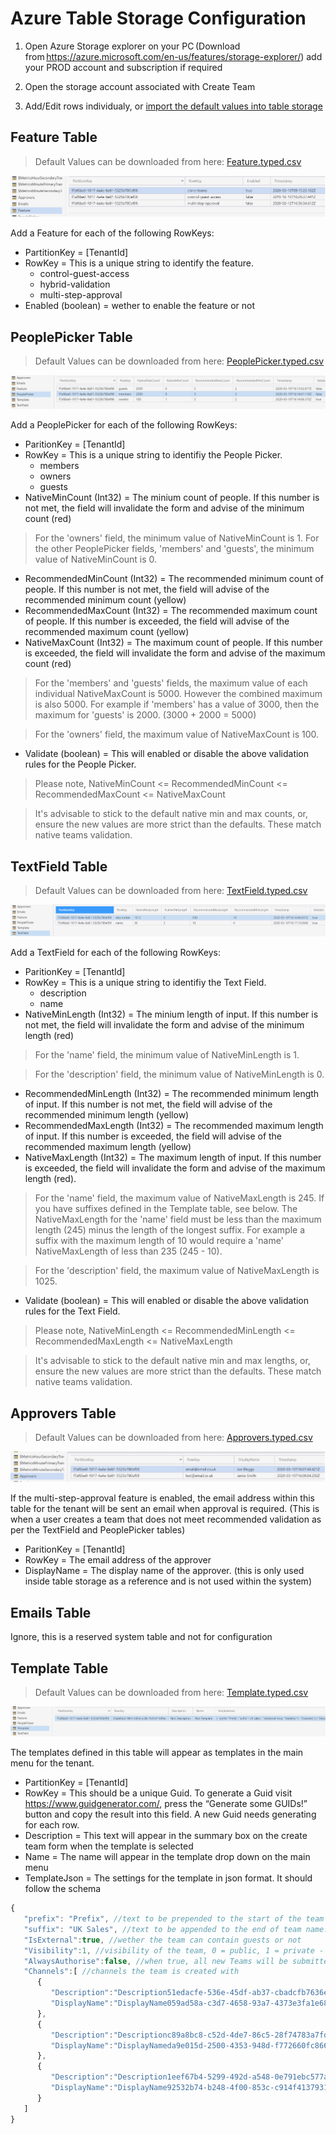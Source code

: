 # Azure Table Storage Configuration

1. Open Azure Storage explorer on your PC (Download from https://azure.microsoft.com/en-us/features/storage-explorer/) add your PROD account and subscription if required

2. Open the storage account associated with Create Team

3. Add/Edit rows individualy, or [import the default values into table storage](ImportDefaultValuesTableStorage.md)

## Feature Table

> Default Values can be downloaded from here: [Feature.typed.csv](images/Feature.typed.csv)

![Feature Table](images/FeatureTableConfiguration.png "Feature Table")

Add a Feature for each of the following RowKeys:

- PartitionKey = [TenantId]
- RowKey = This is a unique string to identify the feature.
  - control-guest-access
  - hybrid-validation
  - multi-step-approval
- Enabled (boolean) = wether to enable the feature or not

## PeoplePicker Table

> Default Values can be downloaded from here: [PeoplePicker.typed.csv](images/PeoplePicker.typed.csv)

![PeoplePicker Table](images/PeoplePickerTableConfiguration.png "PeoplePicker Table")

Add a PeoplePicker for each of the following RowKeys:

- ParitionKey = [TenantId]
- RowKey = This is a unique string to identifiy the People Picker.
  - members
  - owners
  - guests
- NativeMinCount (Int32) = The minium count of people. If this number is not met, the field will invalidate the form and advise of the minimum count (red)

> For the 'owners' field, the minimum value of NativeMinCount is 1. For the other PeoplePicker fields, 'members' and 'guests', the minimum value of NativeMinCount is 0.

- RecommendedMinCount (Int32) = The recommended minimum count of people. If this number is not met, the field will advise of the recommended minimum count (yellow)
- RecommendedMaxCount (Int32) = The recommended maximum count of people. If this number is exceeded, the field will advise of the recommended maximum count (yellow)
- NativeMaxCount (Int32) = The maximum count of people. If this number is exceeded, the field will invalidate the form and advise of the maximum count (red)

> For the 'members' and 'guests' fields, the maximum value of each individual NativeMaxCount is 5000. However the combined maximum is also 5000. For example if 'members' has a value of 3000, then the maximum for 'guests' is 2000. (3000 + 2000 = 5000)

> For the 'owners' field, the maximum value of NativeMaxCount is 100.

- Validate (boolean) = This will enabled or disable the above validation rules for the People Picker.

> Please note, NativeMinCount <= RecommendedMinCount <= RecommendedMaxCount <= NativeMaxCount

> It's advisable to stick to the default native min and max counts, or, ensure the new values are more strict than the defaults. These match native teams validation.

## TextField Table

> Default Values can be downloaded from here: [TextField.typed.csv](images/TextField.typed.csv)

![TextField Table](images/TextFieldTableConfiguration.png "TextField Table")

Add a TextField for each of the following RowKeys:

- ParitionKey = [TenantId]
- RowKey = This is a unique string to identifiy the Text Field.
  - description
  - name
- NativeMinLength (Int32) = The minium length of input. If this number is not met, the field will invalidate the form and advise of the minimum length (red)

> For the 'name' field, the minimum value of NativeMinLength is 1.

> For the 'description' field, the minimum value of NativeMinLength is 0.

- RecommendedMinLength (Int32) = The recommended minimum length of input. If this number is not met, the field will advise of the recommended minimum length (yellow)
- RecommendedMaxLength (Int32) = The recommended maximum length of input. If this number is exceeded, the field will advise of the recommended maximum length (yellow)
- NativeMaxLength (Int32) = The maximum length of input. If this number is exceeded, the field will invalidate the form and advise of the maximum length (red).

> For the 'name' field, the maximum value of NativeMaxLength is 245. If you have suffixes defined in the Template table, see below. The NativeMaxLength for the 'name' field must be less than the maximum length (245) minus the length of the longest suffix. For example a suffix with the maximum length of 10 would require a 'name' NativeMaxLength of less than 235 (245 - 10).

> For the 'description' field, the maximum value of NativeMaxLength is 1025.

- Validate (boolean) = This will enabled or disable the above validation rules for the Text Field.

> Please note, NativeMinLength <= RecommendedMinLength <= RecommendedMaxLength <= NativeMaxLength

> It's advisable to stick to the default native min and max lengths, or, ensure the new values are more strict than the defaults. These match native teams validation.

## Approvers Table

> Default Values can be downloaded from here: [Approvers.typed.csv](images/Approvers.typed.csv)

![Approvers Table](images/ApproversTableConfiguration.png "Approvers Table")

If the multi-step-approval feature is enabled, the email address within this table for the tenant will be sent an email when approval is required. (This is when a user creates a team that does not meet recommended validation as per the TextField and PeoplePicker tables)

- ParitionKey = [TenantId]
- RowKey = The email address of the approver
- DisplayName = The display name of the approver. (this is only used inside table storage as a reference and is not used within the system)

## Emails Table

Ignore, this is a reserved system table and not for configuration

## Template Table

> Default Values can be downloaded from here: [Template.typed.csv](images/Template.typed.csv)

![Template Table](images/TemplateTableConfiguration.png "Template Table")

The templates defined in this table will appear as templates in the main menu for the tenant.

- PartitionKey = [TenantId]
- RowKey = This should be a unique Guid. To generate a Guid visit https://www.guidgenerator.com/, press the “Generate some GUIDs!” button and copy the result into this field. A new Guid needs generating for each row.
- Description = This text will appear in the summary box on the create team form when the template is selected
- Name = The name will appear in the template drop down on the main menu
- TemplateJson = The settings for the template in json format. It should follow the schema

```javascript
{
   "prefix": "Prefix", //text to be prepended to the start of the team name. Maximum of 10 characters long
   "suffix": "UK Sales", //text to be appended to the end of team name. Maximum of 10 characters long
   "IsExternal":true, //wether the team can contain guests or not
   "Visibility":1, //visibility of the team, 0 = public, 1 = private - discoverable, 2 = private - hidden
   "AlwaysAuthorise":false, //when true, all new Teams will be submitted for Authorisation. The ability to create Teams directly is removed, even if they meet the recommended rules.
   "Channels":[ //channels the team is created with
      {
         "Description":"Description51edacfe-536e-45df-ab37-cbadcfb7636e", //description of the channel
         "DisplayName":"DisplayName059ad58a-c3d7-4658-93a7-4373e3fa1e68" //name of the channel
      },
      {
         "Description":"Descriptionc89a8bc8-c52d-4de7-86c5-28f74783a7fd",
         "DisplayName":"DisplayNameda9e015d-2500-4353-948d-f772660fc866"
      },
      {
         "Description":"Description1eef67b4-5299-492d-a548-0e791ebc577a",
         "DisplayName":"DisplayName92532b74-b248-4f00-853c-c914f4137931"
      }
   ]
}
```
